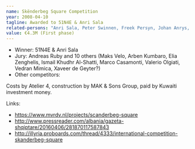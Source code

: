 ```yaml
---
name: Skënderbeg Square Competition
year: 2008-04-10
tagline: Awarded to 51N4E & Anri Sala
related-persons: "Anri Sala, Peter Swinnen, Freek Persyn, Johan Anrys, Andreas Ruby, Atelier 4, Marin Biçoku, Maks Velo, Arben Kumbaro, Elia Zenghelis, Ismail Khudhr Al-Shatti, Marco Casamonti, Valerio Olgiati, Vedran Mimica, Xaveer de Geyter, MAK & Sons Group"
value: €4.3M (First phase)
---
```

* Winner: 51N4E & Anri Sala
* Jury: Andreas Ruby and 10 others (Maks Velo, Arben Kumbaro, Elia Zenghelis, Ismail Khudhr Al-Shatti, Marco Casamonti, Valerio Olgiati, Vedran Mimica, Xaveer de Geyter?)
* Other competitors:

Costs by Atelier 4, construction by MAK & Sons Group, paid by Kuwaiti investment money.

Links:
* <https://www.mvrdv.nl/projects/scanderbeg-square>
* <http://www.pressreader.com/albania/gazeta-shqiptare/20160406/281870117587843>
* <http://illyria.proboards.com/thread/4333/international-competition-skanderbeg-square>

